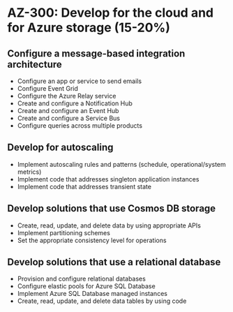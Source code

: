 # AZ-300: Develop for the cloud and for Azure storage (15-20%)
## Configure a message-based integration architecture
* Configure an app or service to send emails
* Configure Event Grid
* Configure the Azure Relay service
* Create and configure a Notification Hub
* Create and configure an Event Hub
* Create and configure a Service Bus
* Configure queries across multiple products

## Develop for autoscaling
* Implement autoscaling rules and patterns (schedule, operational/system metrics)
* Implement code that addresses singleton application instances
* Implement code that addresses transient state

## Develop solutions that use Cosmos DB storage
* Create, read, update, and delete data by using appropriate APIs
* Implement partitioning schemes
* Set the appropriate consistency level for operations

## Develop solutions that use a relational database
* Provision and configure relational databases
* Configure elastic pools for Azure SQL Database
* Implement Azure SQL Database managed instances
* Create, read, update, and delete data tables by using code
